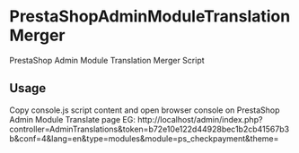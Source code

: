 # PrestaShopAdminModuleTranslationMerger
PrestaShop Admin Module Translation Merger Script

Usage
---------

Copy console.js script content and open browser console on PrestaShop Admin Module Translate page
EG: http://localhost/admin/index.php?controller=AdminTranslations&token=b72e10e122d44928bec1b2cb41567b3b&conf=4&lang=en&type=modules&module=ps_checkpayment&theme=